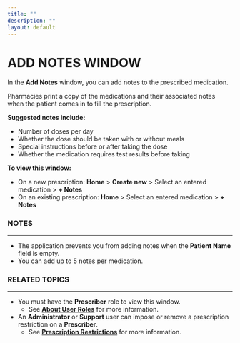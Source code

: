 ```yaml
---
title: ""
description: ""
layout: default
---
```


# **ADD NOTES WINDOW**

In the **Add Notes** window, you can add notes to the prescribed medication.  

Pharmacies print a copy of the medications and their associated notes when the patient comes in to fill the prescription.  

**Suggested notes include:**  
- Number of doses per day  
- Whether the dose should be taken with or without meals  
- Special instructions before or after taking the dose  
- Whether the medication requires test results before taking  

**To view this window:**  
- On a new prescription: **Home** > **Create new** > Select an entered medication > **+ Notes**  
- On an existing prescription: **Home** > Select an entered medication > **+ Notes**  

### **NOTES**
---
- The application prevents you from adding notes when the **Patient Name** field is empty.  
- You can add up to 5 notes per medication.

### **RELATED TOPICS**
---
- You must have the **Prescriber** role to view this window.  
  + See [**About User Roles**](/daleydose/about-user-roles) for more information.  
- An **Administrator** or **Support** user can impose or remove a prescription restriction on a **Prescriber**.  
  + See [**Prescription Restrictions**](/daleydose/about-prescription-restrictions) for more information.
